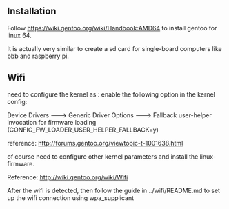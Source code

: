 Installation
--------------

Follow https://wiki.gentoo.org/wiki/Handbook:AMD64 to install gentoo for linux 64.

It is actually very similar to create a sd card for single-board computers like bbb and raspberry pi.

Wifi
--------
need to configure the kernel as :
enable the following option in the kernel config:

Device Drivers ---> Generic Driver Options ---> Fallback user-helper invocation for firmware loading (CONFIG_FW_LOADER_USER_HELPER_FALLBACK=y) 

reference: http://forums.gentoo.org/viewtopic-t-1001638.html

of course need to configure other kernel parameters and install the linux-firmware.

Reference: http://wiki.gentoo.org/wiki/Wifi

After the wifi is detected, then follow the guide in ../wifi/README.md to set up the wifi connection using wpa_supplicant
